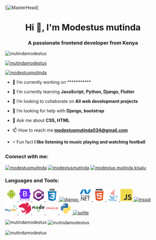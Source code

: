 [![MasterHead](https://1.bp.blogspot.com/-7A4WynwLsM...)]
<h1 align="center">Hi 👋, I'm Modestus mutinda</h1>
<h3 align="center">A passionate frontend developer from Kenya</h3>
<img align="right" width="400"src="Y2lkPTc5MGI3NjExbHBoM2RubGJ0anNkN3lzb3Jwcmp1cDRrMXR5NWY2dTJ0dzh2dWhvbyZlcD12MV9pbnRlcm5hbF9naWZfYnlfaWQmY3Q9Zw" alt="">

<p align="left"> <img src="https://komarev.com/ghpvc/?username=mutindamodestus&label=Profile%20views&color=0e75b6&style=flat" alt="mutindamodestus" /> </p>

<p align="left"> <a href="https://github.com/ryo-ma/github-profile-trophy"><img src="https://github-profile-trophy.vercel.app/?username=mutindamodestus" alt="mutindamodestus" /></a> </p>

<p align="left"> <a href="https://twitter.com/modestusmutinda" target="blank"><img src="https://img.shields.io/twitter/follow/modestusmutinda?logo=twitter&style=for-the-badge" alt="modestusmutinda" /></a> </p>

- 🔭 I’m currently working on ***********

- 🌱 I’m currently learning **JavaScript, Python, Django, Flutter**

- 👯 I’m looking to collaborate on **All web development projects**

- 🤝 I’m looking for help with **Django, bootstrap**

- 💬 Ask me about **CSS, HTML**

- 📫 How to reach me **modestusmutinda034@gmail.com**

- ⚡ Fun fact **I like listening to music playing and watching football**

<h3 align="left">Connect with me:</h3>
<p align="left">
<a href="https://twitter.com/modestusmutinda" target="blank"><img align="center" src="https://raw.githubusercontent.com/rahuldkjain/github-profile-readme-generator/master/src/images/icons/Social/twitter.svg" alt="modestusmutinda" height="30" width="40" /></a>
<a href="https://linkedin.com/in/modestusmutinda" target="blank"><img align="center" src="https://raw.githubusercontent.com/rahuldkjain/github-profile-readme-generator/master/src/images/icons/Social/linked-in-alt.svg" alt="modestusmutinda" height="30" width="40" /></a>
<a href="https://fb.com/modestus mutinda kisalu" target="blank"><img align="center" src="https://raw.githubusercontent.com/rahuldkjain/github-profile-readme-generator/master/src/images/icons/Social/facebook.svg" alt="modestus mutinda kisalu" height="30" width="40" /></a>
</p>

<h3 align="left">Languages and Tools:</h3>
<p align="left"> <a href="https://developer.android.com" target="_blank" rel="noreferrer"> <img src="https://raw.githubusercontent.com/devicons/devicon/master/icons/android/android-original-wordmark.svg" alt="android" width="40" height="40"/> </a> <a href="https://getbootstrap.com" target="_blank" rel="noreferrer"> <img src="https://raw.githubusercontent.com/devicons/devicon/master/icons/bootstrap/bootstrap-plain-wordmark.svg" alt="bootstrap" width="40" height="40"/> </a> <a href="https://www.w3schools.com/cs/" target="_blank" rel="noreferrer"> <img src="https://raw.githubusercontent.com/devicons/devicon/master/icons/csharp/csharp-original.svg" alt="csharp" width="40" height="40"/> </a> <a href="https://www.w3schools.com/css/" target="_blank" rel="noreferrer"> <img src="https://raw.githubusercontent.com/devicons/devicon/master/icons/css3/css3-original-wordmark.svg" alt="css3" width="40" height="40"/> </a> <a href="https://www.djangoproject.com/" target="_blank" rel="noreferrer"> <img src="https://cdn.worldvectorlogo.com/logos/django.svg" alt="django" width="40" height="40"/> </a> <a href="https://dotnet.microsoft.com/" target="_blank" rel="noreferrer"> <img src="https://raw.githubusercontent.com/devicons/devicon/master/icons/dot-net/dot-net-original-wordmark.svg" alt="dotnet" width="40" height="40"/> </a> <a href="https://www.w3.org/html/" target="_blank" rel="noreferrer"> <img src="https://raw.githubusercontent.com/devicons/devicon/master/icons/html5/html5-original-wordmark.svg" alt="html5" width="40" height="40"/> </a> <a href="https://www.java.com" target="_blank" rel="noreferrer"> <img src="https://raw.githubusercontent.com/devicons/devicon/master/icons/java/java-original.svg" alt="java" width="40" height="40"/> </a> <a href="https://developer.mozilla.org/en-US/docs/Web/JavaScript" target="_blank" rel="noreferrer"> <img src="https://raw.githubusercontent.com/devicons/devicon/master/icons/javascript/javascript-original.svg" alt="javascript" width="40" height="40"/> </a> <a href="https://www.microsoft.com/en-us/sql-server" target="_blank" rel="noreferrer"> <img src="https://www.svgrepo.com/show/303229/microsoft-sql-server-logo.svg" alt="mssql" width="40" height="40"/> </a> <a href="https://www.mysql.com/" target="_blank" rel="noreferrer"> <img src="https://raw.githubusercontent.com/devicons/devicon/master/icons/mysql/mysql-original-wordmark.svg" alt="mysql" width="40" height="40"/> </a> <a href="https://nestjs.com/" target="_blank" rel="noreferrer"> <img src="https://raw.githubusercontent.com/devicons/devicon/master/icons/nestjs/nestjs-plain.svg" alt="nestjs" width="40" height="40"/> </a> <a href="https://nodejs.org" target="_blank" rel="noreferrer"> <img src="https://raw.githubusercontent.com/devicons/devicon/master/icons/nodejs/nodejs-original-wordmark.svg" alt="nodejs" width="40" height="40"/> </a> <a href="https://www.oracle.com/" target="_blank" rel="noreferrer"> <img src="https://raw.githubusercontent.com/devicons/devicon/master/icons/oracle/oracle-original.svg" alt="oracle" width="40" height="40"/> </a> <a href="https://www.python.org" target="_blank" rel="noreferrer"> <img src="https://raw.githubusercontent.com/devicons/devicon/master/icons/python/python-original.svg" alt="python" width="40" height="40"/> </a> <a href="https://www.sqlite.org/" target="_blank" rel="noreferrer"> <img src="https://www.vectorlogo.zone/logos/sqlite/sqlite-icon.svg" alt="sqlite" width="40" height="40"/> </a> </p>

<p><img align="left" src="https://github-readme-stats.vercel.app/api/top-langs?username=mutindamodestus&show_icons=true&locale=en&layout=compact" alt="mutindamodestus" /></p>

<p>&nbsp;<img align="center" src="https://github-readme-stats.vercel.app/api?username=mutindamodestus&show_icons=true&locale=en" alt="mutindamodestus" /></p>

<p><img align="center" src="https://github-readme-streak-stats.herokuapp.com/?user=mutindamodestus&" alt="mutindamodestus" /></p>
